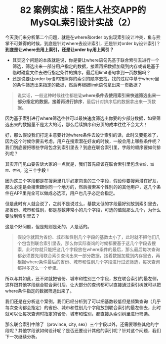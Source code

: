<h1 align="center">82 案例实战：陌生人社交APP的MySQL索引设计实战（2）</h1>



今天我们来分析第二个问题，就是在where和order by出现索引设计冲突，鱼与熊掌不可兼得的时候，到底是针对where去设计索引，还是针对order by设计索引？**到底是让where去用上索引，还是让order by用上索引？**

- 其实这个问题的本质就是说，你是要让where语句先基于联合索引去进行一个筛选，筛选出来一部分用户指定的数据，接着再把数据加载到内存或者是基于临时磁盘文件去进行指定条件的排序，最后用limit语句拿到一页数据吗？
- 还是说要让order by语句按照你的索引的顺序去找，找的过程中基于where里的条件筛选出来指定的数据，然后再根据limit语句拿出来一页数据？

> 说实话，一般这种时候往往都是**让where条件去使用索引来快速筛选出来一部分指定的数据，接着再进行排序**，最后针对排序后的数据拿出来一页数据。

因为基于索引进行where筛选往往可以最快速度筛选出你要的少部分数据，如果筛选出来的数据量不是太大的话，那么后续排序和分页的成本往往不会太大！

好，那么假设我们打定主意要针对where条件去设计索引的话，此时又要犯难了，因为这个时候你要去考虑，用户在搜索潜在好友的时候，一般会用上哪些条件呢？我们到底要把哪些字段包含到索引里去？到底在联合索引里，字段的顺序要如何排列呢？

其实开门见山要告诉大家的一点就是，我们首先应该在联合索引里包含`省份、城市、性别`，这三个字段！

因为这三个字段都是在搜索里几乎必定包含的三个字段，假设你要搜索潜在好友，那么必定是会搜索跟你同一个地方的，然后搜索某个性别的的其他用户，这几个条件在APP里完全可以做成必选项，用户也几乎必定会指定。

但是此时有人就会说了，之前不是说过么，基数太低的字段最好别放到索引里去，那省份、城市和性别，都是基数非常小的几个字段，可选的值就那么几个，为什么要放到索引里去？

这是个好问题，但是规则是死的，人是活的。

> 假设你就因为省份、城市和性别几个字段的基数太小了，此时就不把他们几个包含到联合索引里去，那么你实际查询的时候都要基于这几个字段去搜索，此时你就只能把这几个字段放在where条件的最后，那么最后每次查询都必须要先用联合索引查询出来一部分数据，接着数据加载到内存里去，再根据where条件最后的省份、城市和性别几个字段进行过滤筛选，每次查询都得多这么一个步骤。

所以与其如此，还不如就把省份、城市和性别三个字段，放在联合索引的最左侧，这样跟其他字段组合联合索引后，让大部分的查询都可以直接通过索引树就可以把where条件指定的数据筛选出来了。

我们还是在分析这个案例，我们已经分析到了可以把基数较低但是频繁查询（几乎每次查询都会指定）的省份、城市和性别几个字段放到联合索引的最左侧去，此时就可以让每次查询时指定的省份、城市和性别，都直接从索引树里进行筛选。

那么联合索引中除了（province, city, sex）三个字段以外，还需要哪些其他的字段呢？其他字段该如何设计呢？是否还要设计其他的索引呢？针对这个问题，我们下一次继续分析。
